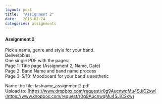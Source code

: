 ```yaml
---
layout: post
title:  "Assignment 2"
date:   2016-02-24
categories: assignments
---
```


#### Assignment 2
Pick a name, genre and style for your band.  
Deliverables:    
One single PDF with the pages:  
Page 1: Title page (Assignment 2, Name, Date)    
Page 2. Band Name and band name process   
Page 3-5/10: Moodboard for your band's aesthetic   

Name the file: lastname_assignment2.pdf  
Upload to: [https://www.dropbox.com/request/r0g9AucnwqMu4SJiC2xw](https://www.dropbox.com/request/r0g9AucnwqMu4SJiC2xw)
